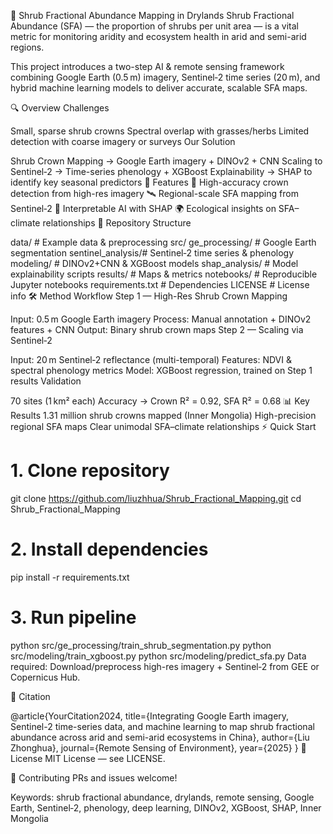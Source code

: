 🌵 Shrub Fractional Abundance Mapping in Drylands
Shrub Fractional Abundance (SFA) — the proportion of shrubs per unit area — is a vital metric for monitoring aridity and ecosystem health in arid and semi-arid regions.

This project introduces a two-step AI & remote sensing framework combining Google Earth (0.5 m) imagery, Sentinel‑2 time series (20 m), and hybrid machine learning models to deliver accurate, scalable SFA maps.

🔍 Overview
Challenges

Small, sparse shrub crowns
Spectral overlap with grasses/herbs
Limited detection with coarse imagery or surveys
Our Solution

Shrub Crown Mapping → Google Earth imagery + DINOv2 + CNN
Scaling to Sentinel‑2 → Time-series phenology + XGBoost
Explainability → SHAP to identify key seasonal predictors
🚀 Features
🎯 High-accuracy crown detection from high-res imagery
🛰 Regional-scale SFA mapping from Sentinel‑2
🧠 Interpretable AI with SHAP
🌍 Ecological insights on SFA–climate relationships
📂 Repository Structure

data/               # Example data & preprocessing
src/
  ge_processing/    # Google Earth segmentation
  sentinel_analysis/# Sentinel‑2 time series & phenology
  modeling/         # DINOv2+CNN & XGBoost models
  shap_analysis/    # Model explainability scripts
results/            # Maps & metrics
notebooks/          # Reproducible Jupyter notebooks
requirements.txt    # Dependencies
LICENSE             # License info
🛠 Method Workflow
Step 1 — High-Res Shrub Crown Mapping

Input: 0.5 m Google Earth imagery
Process: Manual annotation + DINOv2 features + CNN
Output: Binary shrub crown maps
Step 2 — Scaling via Sentinel‑2

Input: 20 m Sentinel‑2 reflectance (multi-temporal)
Features: NDVI & spectral phenology metrics
Model: XGBoost regression, trained on Step 1 results
Validation

70 sites (1 km² each)
Accuracy → Crown R² = 0.92, SFA R² = 0.68
📊 Key Results
1.31 million shrub crowns mapped (Inner Mongolia)
High-precision regional SFA maps
Clear unimodal SFA–climate relationships
⚡ Quick Start

# 1. Clone repository
git clone https://github.com/liuzhhua/Shrub_Fractional_Mapping.git
cd Shrub_Fractional_Mapping

# 2. Install dependencies
pip install -r requirements.txt

# 3. Run pipeline
python src/ge_processing/train_shrub_segmentation.py
python src/modeling/train_xgboost.py
python src/modeling/predict_sfa.py
Data required: Download/preprocess high-res imagery + Sentinel‑2 from GEE or Copernicus Hub.

📜 Citation

@article{YourCitation2024,
  title={Integrating Google Earth imagery, Sentinel-2 time-series data, and machine learning to map shrub fractional abundance across arid and semi-arid ecosystems in China},
  author={Liu Zhonghua},
  journal={Remote Sensing of Environment},
  year={2025}
}
📄 License
MIT License — see LICENSE.

🤝 Contributing
PRs and issues welcome!

Keywords: shrub fractional abundance, drylands, remote sensing, Google Earth, Sentinel‑2, phenology, deep learning, DINOv2, XGBoost, SHAP, Inner Mongolia
